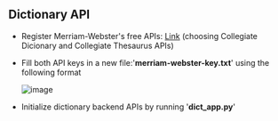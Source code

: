 ## Dictionary API

- Register Merriam-Webster's free APIs: [Link](https://dictionaryapi.com "Merriam-webster") (choosing Collegiate Dicionary and Collegiate Thesaurus APIs)
- Fill both API keys in a new file:'**merriam-webster-key.txt**' using the following format

    ![image](https://user-images.githubusercontent.com/47115113/158423520-c43a0f9d-8de7-447a-bfa4-ce251db1ed15.png)
- Initialize dictionary backend APIs by running '**dict_app.py**'

